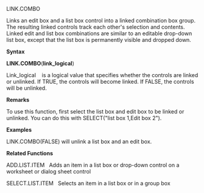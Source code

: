 LINK.COMBO

Links an edit box and a list box control into a linked combination box
group. The resulting linked controls track each other's selection and
contents. Linked edit and list box combinations are similar to an
editable drop-down list box, except that the list box is permanently
visible and dropped down.

**Syntax**

**LINK.COMBO**(**link\_logical**)

Link\_logical    is a logical value that specifies whether the controls
are linked or unlinked. If TRUE, the controls will become linked. If
FALSE, the controls will be unlinked.

**Remarks**

To use this function, first select the list box and edit box to be
linked or unlinked. You can do this with SELECT("list box 1,Edit box
2").

**Examples**

LINK.COMBO(FALSE) will unlink a list box and an edit box.

**Related Functions**

ADD.LIST.ITEM   Adds an item in a list box or drop-down control on a
worksheet or dialog sheet control

SELECT.LIST.ITEM   Selects an item in a list box or in a group box


